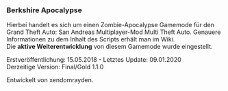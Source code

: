 ### Berkshire Apocalypse
Hierbei handelt es sich um einen Zombie-Apocalypse Gamemode für den Grand Theft Auto: San Andreas Multiplayer-Mod Multi Theft Auto. Genauere Informationen zu dem Inhalt des Scripts erhält man im Wiki.   
Die **aktive Weiterentwicklung** von diesem Gamemode wurde eingestellt.

Erstveröffentlichung: 15.05.2018 - Letztes Update: 09.01.2020   
Derzeitige Version: Final/Gold 1.1.0

Entwickelt von xendomrayden.
